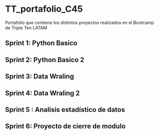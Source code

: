 # TT_portafolio_C45
Portafolio que contiene los distintos proyectos realizados en el Bootcamp de Triple Ten LATAM
## Sprint 1: Python Basico

## Sprint 2: Python Basico 2

## Sprint 3: Data Wraling 

## Sprint 4: Data Wraling 2

## Sprint 5 : Analisis estadístico de datos

## Sprint 6: Proyecto de cierre de modulo 

